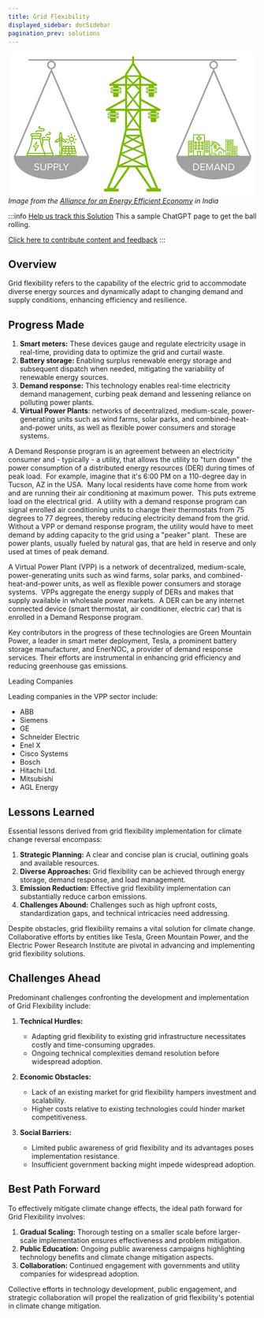```yaml
---
title: Grid Flexibility
displayed_sidebar: docSidebar
pagination_prev: solutions
---
```

![Cover Image](../static/img/grid-flexibility.jpg)
*Image from the [Alliance for an Energy Efficient Economy](https://aeee.in/why-indian-grid-operators-need-to-acknowledge-demand-flexibility-for-optimal-grid-operation/) in India*

:::info [Help us track this Solution](contribute)
This a sample ChatGPT page to get the ball rolling.

[Click here to contribute content and feedback](contribute)
:::

## Overview

Grid flexibility refers to the capability of the electric grid to accommodate diverse energy sources and dynamically adapt to changing demand and supply conditions, enhancing efficiency and resilience.

## Progress Made

1. **Smart meters:** These devices gauge and regulate electricity usage in real-time, providing data to optimize the grid and curtail waste.
2. **Battery storage:** Enabling surplus renewable energy storage and subsequent dispatch when needed, mitigating the variability of renewable energy sources.
3. **Demand response:** This technology enables real-time electricity demand management, curbing peak demand and lessening reliance on polluting power plants.
4. **Virtual Power Plants**: networks of decentralized, medium-scale, power-generating units such as wind farms, solar parks, and combined-heat-and-power units, as well as flexible power consumers and storage systems.

A Demand Response program is an agreement between an electricity consumer and - typically - a utility, that allows the utility to "turn down" the power consumption of a distributed energy resources (DER) during times of peak load.  For example, imagine that it's 6:00 PM on a 110-degree day in Tucson, AZ in the USA.  Many local residents have come home from work and are running their air conditioning at maximum power.  This puts extreme load on the electrical grid.  A utility with a demand response program can signal enrolled air conditioning units to change their thermostats from 75 degrees to 77 degrees, thereby reducing electricity demand from the grid.  Without a VPP or demand response program, the utility would have to meet demand by adding capacity to the grid using a "peaker" plant.  These are power plants, usually fueled by natural gas, that are held in reserve and only used at times of peak demand.

A Virtual Power Plant (VPP) is a network of decentralized, medium-scale, power-generating units such as wind farms, solar parks, and combined-heat-and-power units, as well as flexible power consumers and storage systems.  VPPs aggregate the energy supply of DERs and makes that supply available in wholesale power markets.  A DER can be any internet connected device (smart thermostat, air conditioner, electric car) that is enrolled in a Demand Response program.

Key contributors in the progress of these technologies are Green Mountain Power, a leader in smart meter deployment, Tesla, a prominent battery storage manufacturer, and EnerNOC, a provider of demand response services. Their efforts are instrumental in enhancing grid efficiency and reducing greenhouse gas emissions.

Leading Companies

Leading companies in the VPP sector include:

* ABB
* Siemens
* GE
* Schneider Electric
* Enel X
* Cisco Systems
* Bosch
* Hitachi Ltd.
* Mitsubishi
* AGL Energy

## Lessons Learned

Essential lessons derived from grid flexibility implementation for climate change reversal encompass:

1. **Strategic Planning:** A clear and concise plan is crucial, outlining goals and available resources.
2. **Diverse Approaches:** Grid flexibility can be achieved through energy storage, demand response, and load management.
3. **Emission Reduction:** Effective grid flexibility implementation can substantially reduce carbon emissions.
4. **Challenges Abound:** Challenges such as high upfront costs, standardization gaps, and technical intricacies need addressing.

Despite obstacles, grid flexibility remains a vital solution for climate change. Collaborative efforts by entities like Tesla, Green Mountain Power, and the Electric Power Research Institute are pivotal in advancing and implementing grid flexibility solutions.

## Challenges Ahead

Predominant challenges confronting the development and implementation of Grid Flexibility include:

1. **Technical Hurdles:**

   * Adapting grid flexibility to existing grid infrastructure necessitates costly and time-consuming upgrades.
   * Ongoing technical complexities demand resolution before widespread adoption.
2. **Economic Obstacles:**

   * Lack of an existing market for grid flexibility hampers investment and scalability.
   * Higher costs relative to existing technologies could hinder market competitiveness.
3. **Social Barriers:**

   * Limited public awareness of grid flexibility and its advantages poses implementation resistance.
   * Insufficient government backing might impede widespread adoption.

## Best Path Forward

To effectively mitigate climate change effects, the ideal path forward for Grid Flexibility involves:

1. **Gradual Scaling:** Thorough testing on a smaller scale before larger-scale implementation ensures effectiveness and problem mitigation.
2. **Public Education:** Ongoing public awareness campaigns highlighting technology benefits and climate change mitigation aspects.
3. **Collaboration:** Continued engagement with governments and utility companies for widespread adoption.

Collective efforts in technology development, public engagement, and strategic collaboration will propel the realization of grid flexibility's potential in climate change mitigation.